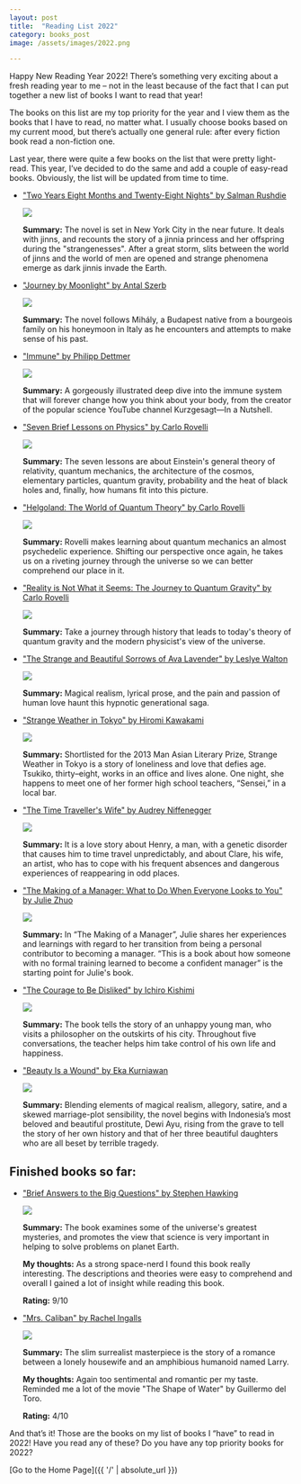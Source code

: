 ```yaml
---
layout: post
title:  "Reading List 2022"
category: books_post
image: /assets/images/2022.png

---
```


Happy New Reading Year 2022! There’s something very exciting about a fresh reading year to me – not in the least because of the fact that I can put together a new list of books I want to read that year!

The books on this list are my top priority for the year and I view them as the books that I have to read, no matter what. I usually choose books based on my current mood, but there’s actually one general rule: after every fiction book read a non-fiction one.

Last year, there were quite a few books on the list that were pretty light-read. This year, I’ve decided to do the same and add a couple of easy-read books. Obviously, the list will be updated from time to time.

<ul>
  <li> <p><a href="https://www.goodreads.com/book/show/24292310-two-years-eight-months-and-twenty-eight-nights?ac=1&from_search=true&qid=itivMStGsE&rank=1" title="hp">"Two Years Eight Months and Twenty-Eight Nights" by Salman Rushdie</a></p> 
  <p><img src="https://i.gr-assets.com/images/S/compressed.photo.goodreads.com/books/1428082821l/24292310.jpg"/></p>   
  <p><strong>Summary:</strong> The novel is set in New York City in the near future. It deals with jinns, and recounts the story of a jinnia princess and her offspring during the "strangenesses". After a great storm, slits between the world of jinns and the world of men are opened and strange phenomena emerge as dark jinnis invade the Earth.</p> 
  </li>
</ul>

<ul>
  <li> <p><a href="https://www.goodreads.com/en/book/show/158217" title="hp">"Journey by Moonlight" by Antal Szerb</a></p> 
  <p><img src="https://i.gr-assets.com/images/S/compressed.photo.goodreads.com/books/1563794508l/158217._SY475_.jpg"/></p>   
  <p><strong>Summary:</strong> The novel follows Mihály, a Budapest native from a bourgeois family on his honeymoon in Italy as he encounters and attempts to make sense of his past.</p> 
  </li>
</ul>

<ul>
  <li> <p><a href="https://www.goodreads.com/book/show/57423646-immune?ac=1&from_search=true&qid=Bgy5f6Hdd5&rank=4" title="hp">"Immune" by Philipp Dettmer</a></p> 
  <p><img src="https://i.gr-assets.com/images/S/compressed.photo.goodreads.com/books/1617072418l/57423646.jpg"/></p>   
  <p><strong>Summary:</strong> A gorgeously illustrated deep dive into the immune system that will forever change how you think about your body, from the creator of the popular science YouTube channel Kurzgesagt—In a Nutshell.</p> 
  </li>
</ul>

<ul>
  <li> <p><a href="https://www.goodreads.com/book/show/25734172-seven-brief-lessons-on-physics?ac=1&from_search=true&qid=KtQfb90Y7I&rank=1" title="hp">"Seven Brief Lessons on Physics" by Carlo Rovelli</a></p> 
  <p><img src="https://i.gr-assets.com/images/S/compressed.photo.goodreads.com/books/1443551746l/25734172.jpg"/></p>   
  <p><strong>Summary:</strong> The seven lessons are about Einstein's general theory of relativity, quantum mechanics, the architecture of the cosmos, elementary particles, quantum gravity, probability and the heat of black holes and, finally, how humans fit into this picture.</p> 
  </li>
</ul>

<ul>
  <li> <p><a href="https://www.goodreads.com/book/show/55801224-helgoland" title="hp">"Helgoland: The World of Quantum Theory" by Carlo Rovelli</a></p> 
  <p><img src="https://i.gr-assets.com/images/S/compressed.photo.goodreads.com/books/1610434232l/55801224.jpg"/></p>   
  <p><strong>Summary:</strong> Rovelli makes learning about quantum mechanics an almost psychedelic experience. Shifting our perspective once again, he takes us on a riveting journey through the universe so we can better comprehend our place in it.</p> 
  </li>
</ul>

<ul>
  <li> <p><a href="https://www.goodreads.com/book/show/29767627-reality-is-not-what-it-seems" title="hp">"Reality is Not What it Seems: The Journey to Quantum Gravity" by Carlo Rovelli</a></p> 
  <p><img src="https://i.gr-assets.com/images/S/compressed.photo.goodreads.com/books/1463433668l/29767627._SY475_.jpg"/></p>   
  <p><strong>Summary:</strong> Take a journey through history that leads to today's theory of quantum gravity and the modern physicist's view of the universe.</p> 
  </li>
</ul>

<ul>
  <li> <p><a href="https://www.goodreads.com/book/show/18166936-the-strange-and-beautiful-sorrows-of-ava-lavender?ac=1&from_search=true&qid=geMYpZ5BP2&rank=1" title="hp">"The Strange and Beautiful Sorrows of Ava Lavender" by Leslye Walton</a></p> 
  <p><img src="https://i.gr-assets.com/images/S/compressed.photo.goodreads.com/books/1397110326l/18166936.jpg"/></p>   
  <p><strong>Summary:</strong> Magical realism, lyrical prose, and the pain and passion of human love haunt this hypnotic generational saga.</p> 
  </li>
</ul>

<ul>
  <li> <p><a href="https://www.goodreads.com/book/show/18283207-strange-weather-in-tokyo?ac=1&from_search=true&qid=dq7fSdLJ5f&rank=1" title="hp">"Strange Weather in Tokyo" by Hiromi Kawakami</a></p> 
  <p><img src="https://i.gr-assets.com/images/S/compressed.photo.goodreads.com/books/1375634096l/18283207.jpg"/></p>   
  <p><strong>Summary:</strong> Shortlisted for the 2013 Man Asian Literary Prize, Strange Weather in Tokyo is a story of loneliness and love that defies age. Tsukiko, thirty–eight, works in an office and lives alone. One night, she happens to meet one of her former high school teachers, “Sensei,” in a local bar.</p> 
  </li>
</ul>

<ul>
  <li> <p><a href="https://www.goodreads.com/book/show/25848636-the-time-traveller-s-wife?ac=1&from_search=true&qid=oxesjB3H68&rank=1" title="hp">"The Time Traveller's Wife" by Audrey Niffenegger</a></p> 
  <p><img src="https://i.gr-assets.com/images/S/compressed.photo.goodreads.com/books/1436025478l/25848636.jpg"/></p>   
  <p><strong>Summary:</strong> It is a love story about Henry, a man, with a genetic disorder that causes him to time travel unpredictably, and about Clare, his wife, an artist, who has to cope with his frequent absences and dangerous experiences of reappearing in odd places.</p> 
  </li>
</ul>

<ul>
  <li> <p><a href="https://www.goodreads.com/book/show/38821039-the-making-of-a-manager?ac=1&from_search=true&qid=BhfyX6pyfV&rank=1" title="hp">"The Making of a Manager: What to Do When Everyone Looks to You" by Julie Zhuo</a></p> 
  <p><img src="https://i.gr-assets.com/images/S/compressed.photo.goodreads.com/books/1548809382l/38821039.jpg"/></p>   
  <p><strong>Summary:</strong> In “The Making of a Manager”, Julie shares her experiences and learnings with regard to her transition from being a personal contributor to becoming a manager. “This is a book about how someone with no formal training learned to become a confident manager” is the starting point for Julie's book.</p> 
  </li>
</ul>

<ul>
  <li> <p><a href="https://www.goodreads.com/book/show/43306206-the-courage-to-be-disliked?ac=1&from_search=true&qid=aeaVSXURXd&rank=1" title="hp">"The Courage to Be Disliked" by Ichiro Kishimi</a></p> 
  <p><img src="https://i.gr-assets.com/images/S/compressed.photo.goodreads.com/books/1545421684l/43306206._SY475_.jpg"/></p>   
  <p><strong>Summary:</strong> The book tells the story of an unhappy young man, who visits a philosopher on the outskirts of his city. Throughout five conversations, the teacher helps him take control of his own life and happiness.</p> 
  </li>
</ul>

<ul>
  <li> <p><a href="https://www.goodreads.com/book/show/24826361-beauty-is-a-wound" title="hp">"Beauty Is a Wound" by Eka Kurniawan</a></p> 
  <p><img src="https://i.gr-assets.com/images/S/compressed.photo.goodreads.com/books/1428769762l/24826361._SY475_.jpg"/></p>   
  <p><strong>Summary:</strong> Blending elements of magical realism, allegory, satire, and a skewed marriage-plot sensibility, the novel begins with Indonesia’s most beloved and beautiful prostitute, Dewi Ayu, rising from the grave to tell the story of her own history and that of her three beautiful daughters who are all beset by terrible tragedy.</p> 
  </li>
</ul>



<h2>Finished books so far:</h2>

<ul>
  <li> <p><a href="https://www.goodreads.com/book/show/40277241-brief-answers-to-the-big-questions" title="hp">"Brief Answers to the Big Questions" by Stephen Hawking</a></p> 
  <p><img src="https://i.gr-assets.com/images/S/compressed.photo.goodreads.com/books/1536862019l/40277241.jpg"/></p>   
  <p><strong>Summary:</strong> The book examines some of the universe's greatest mysteries, and promotes the view that science is very important in helping to solve problems on planet Earth.</p>  
  <p><strong>My thoughts:</strong> As a strong space-nerd I found this book really interesting. The descriptions and theories were easy to comprehend and overall I gained a lot of insight while reading this book.</p> 
  <p><strong>Rating:</strong> 9/10</p></li>
</ul>

<ul>
  <li> <p><a href="https://www.goodreads.com/book/show/34377087-mrs-caliban?ac=1&from_search=true&qid=8wIxRKYTkr&rank=1" title="hp">"Mrs. Caliban" by Rachel Ingalls</a></p> 
  <p><img src="https://i.gr-assets.com/images/S/compressed.photo.goodreads.com/books/1488557112l/34377087.jpg"/></p>   
  <p><strong>Summary:</strong> The slim surrealist masterpiece is the story of a romance between a lonely housewife and an amphibious humanoid named Larry.</p> 
  <p><strong>My thoughts:</strong> Again too sentimental and romantic per my taste. Reminded me a lot of the movie "The Shape of Water" by Guillermo del Toro.</p> 
  <p><strong>Rating:</strong> 4/10</p></li>
</ul>

And that’s it! Those are the books on my list of books I “have” to read in 2022! Have you read any of these? Do you have any top priority books for 2022? 

[Go to the Home Page]({{ '/' | absolute_url }})